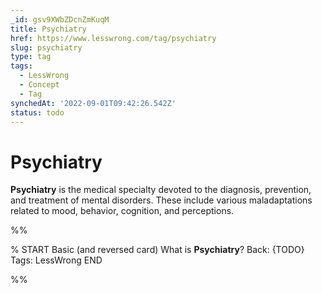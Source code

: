 ```yaml
---
_id: gsv9XWbZDcnZmKuqM
title: Psychiatry
href: https://www.lesswrong.com/tag/psychiatry
slug: psychiatry
type: tag
tags:
  - LessWrong
  - Concept
  - Tag
synchedAt: '2022-09-01T09:42:26.542Z'
status: todo
---
```


# Psychiatry

**Psychiatry** is the medical specialty devoted to the diagnosis, prevention, and treatment of mental disorders. These include various maladaptations related to mood, behavior, cognition, and perceptions.


%%

% START
Basic (and reversed card)
What is **Psychiatry**?
Back: {TODO}
Tags: LessWrong
END

%%
	
